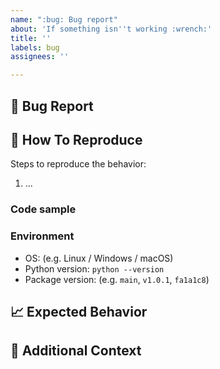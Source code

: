 ```yaml
---
name: ":bug: Bug report"
about: 'If something isn''t working :wrench:'
title: ''
labels: bug
assignees: ''

---
```


## :bug: Bug Report

<!-- A clear and concise description of what the bug is. -->
<!-- If applicable, add screenshots to help explain your problem. -->

## :microscope: How To Reproduce

Steps to reproduce the behavior:

1. ...

### Code sample

<!-- If applicable, attach a minimal code sample to reproduce the issue. -->

### Environment

- OS: (e.g. Linux / Windows / macOS)
- Python version: `python --version`
- Package version: (e.g. `main`, `v1.0.1`, `fa1a1c8`)

## :chart_with_upwards_trend: Expected Behavior

<!-- A clear and concise description of what you expected to happen. -->

## :paperclip: Additional Context

<!-- Add any other context about the problem here. -->
